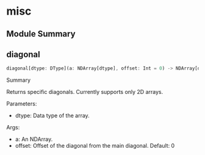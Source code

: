 



# misc

##  Module Summary
  

## diagonal


```rust
diagonal[dtype: DType](a: NDArray[dtype], offset: Int = 0) -> NDArray[dtype]
```  
Summary  
  
Returns specific diagonals. Currently supports only 2D arrays.  
  
Parameters:  

- dtype: Data type of the array.
  
Args:  

- a: An NDArray.
- offset: Offset of the diagonal from the main diagonal. Default: 0
